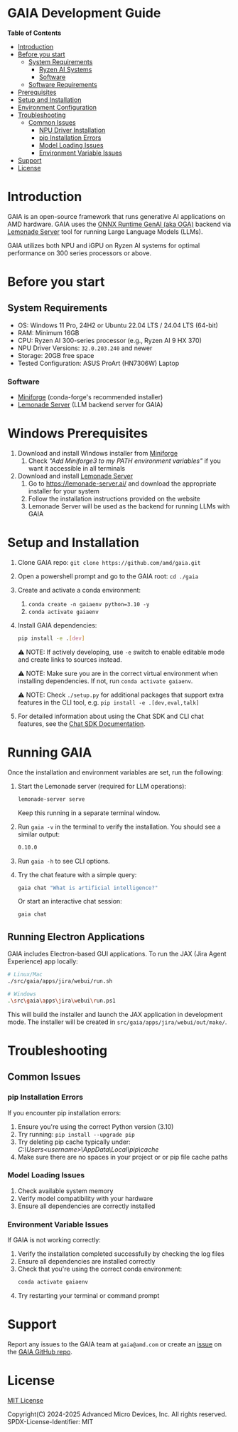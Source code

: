 # GAIA Development Guide

**Table of Contents**
- [Introduction](#introduction)
- [Before you start](#before-you-start)
  - [System Requirements](#system-requirements)
    - [Ryzen AI Systems](#ryzen-ai-systems)
    - [Software](#software)
  - [Software Requirements](#software-requirements)
- [Prerequisites](#prerequisites)
- [Setup and Installation](#setup-and-installation)
- [Environment Configuration](#environment-configuration)
- [Troubleshooting](#troubleshooting)
  - [Common Issues](#common-issues)
    - [NPU Driver Installation](#npu-driver-installation)
    - [pip Installation Errors](#pip-installation-errors)
    - [Model Loading Issues](#model-loading-issues)
    - [Environment Variable Issues](#environment-variable-issues)
- [Support](#support)
- [License](#license)

# Introduction

GAIA is an open-source framework that runs generative AI applications on AMD hardware. GAIA uses the [ONNX Runtime GenAI (aka OGA)](https://github.com/microsoft/onnxruntime-genai/tree/main?tab=readme-ov-file) backend via [Lemonade Server](https://lemonade-server.ai/) tool for running Large Language Models (LLMs).

GAIA utilizes both NPU and iGPU on Ryzen AI systems for optimal performance on 300 series processors or above.

# Before you start

## System Requirements

- OS: Windows 11 Pro, 24H2 or Ubuntu 22.04 LTS / 24.04 LTS (64-bit)
- RAM: Minimum 16GB
- CPU: Ryzen AI 300-series processor (e.g., Ryzen AI 9 HX 370)
- NPU Driver Versions: `32.0.203.240` and newer
- Storage: 20GB free space
- Tested Configuration: ASUS ProArt (HN7306W) Laptop

### Software
- [Miniforge](https://conda-forge.org/download/) (conda-forge's recommended installer)
- [Lemonade Server](https://lemonade-server.ai/) (LLM backend server for GAIA)

# Windows Prerequisites

1. Download and install Windows installer from [Miniforge](https://conda-forge.org/download/)
   1. Check _"Add Miniforge3 to my PATH environment variables"_ if you want it accessible in all terminals
2. Download and install [Lemonade Server](https://lemonade-server.ai/)
   1. Go to https://lemonade-server.ai/ and download the appropriate installer for your system
   2. Follow the installation instructions provided on the website
   3. Lemonade Server will be used as the backend for running LLMs with GAIA

# Setup and Installation
1. Clone GAIA repo: `git clone https://github.com/amd/gaia.git`
1. Open a powershell prompt and go to the GAIA root: `cd ./gaia`
1. Create and activate a conda environment:
    1. `conda create -n gaiaenv python=3.10 -y`
    1. `conda activate gaiaenv`
1. Install GAIA dependencies:
    ```bash
    pip install -e .[dev]
    ```
    ⚠️ NOTE: If actively developing, use `-e` switch to enable editable mode and create links to sources instead.

    ⚠️ NOTE: Make sure you are in the correct virtual environment when installing dependencies. If not, run `conda activate gaiaenv`.

    ⚠️ NOTE: Check `./setup.py` for additional packages that support extra features in the CLI tool, e.g. `pip install -e .[dev,eval,talk]`

5. For detailed information about using the Chat SDK and CLI chat features, see the [Chat SDK Documentation](./chat.md).

# Running GAIA

Once the installation and environment variables are set, run the following:

1. Start the Lemonade server (required for LLM operations):
    ```bash
    lemonade-server serve
    ```
    Keep this running in a separate terminal window.

1. Run `gaia -v` in the terminal to verify the installation. You should see a similar output:
    ```bash
    0.10.0
    ```
1. Run `gaia -h` to see CLI options.
1. Try the chat feature with a simple query:
    ```bash
    gaia chat "What is artificial intelligence?"
    ```
    Or start an interactive chat session:
    ```bash
    gaia chat
    ```

## Running Electron Applications

GAIA includes Electron-based GUI applications. To run the JAX (Jira Agent Experience) app locally:

```bash
# Linux/Mac
./src/gaia/apps/jira/webui/run.sh

# Windows
.\src\gaia\apps\jira\webui\run.ps1
```

This will build the installer and launch the JAX application in development mode. The installer will be created in `src/gaia/apps/jira/webui/out/make/`.

# Troubleshooting

## Common Issues

### pip Installation Errors

If you encounter pip installation errors:
1. Ensure you're using the correct Python version (3.10)
2. Try running: `pip install --upgrade pip`
3. Try deleting pip cache typically under: _C:\Users\<username>\AppData\Local\pip\cache_
4. Make sure there are no spaces in your project or or pip file cache paths

### Model Loading Issues

1. Check available system memory
2. Verify model compatibility with your hardware
3. Ensure all dependencies are correctly installed

### Environment Variable Issues

If GAIA is not working correctly:

1. Verify the installation completed successfully by checking the log files
2. Ensure all dependencies are installed correctly
3. Check that you're using the correct conda environment:
   ```bash
   conda activate gaiaenv
   ```
4. Try restarting your terminal or command prompt

# Support

Report any issues to the GAIA team at `gaia@amd.com` or create an [issue](https://github.com/amd/gaia/issues) on the [GAIA GitHub repo](https://github.com/amd/gaia.git).

# License

[MIT License](../LICENSE.md)

Copyright(C) 2024-2025 Advanced Micro Devices, Inc. All rights reserved.
SPDX-License-Identifier: MIT
